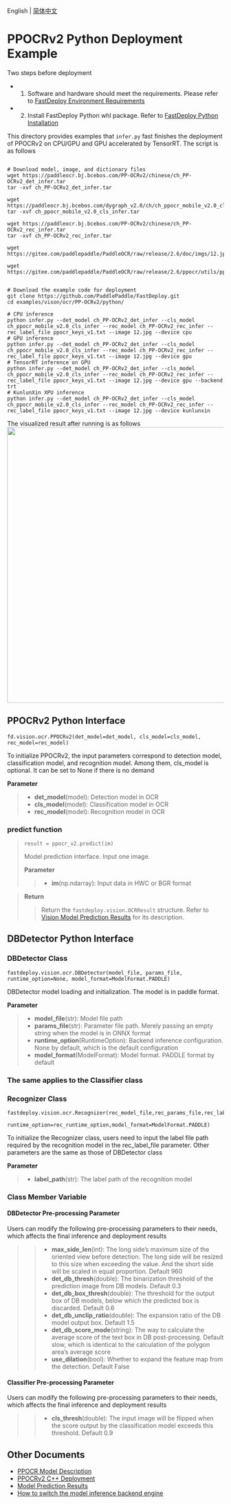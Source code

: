 English | [简体中文](README.md)
# PPOCRv2 Python Deployment Example

Two steps before deployment

- 1. Software and hardware should meet the requirements. Please refer to [FastDeploy Environment Requirements](../../../../../docs/cn/build_and_install/download_prebuilt_libraries.md)  
- 2. Install FastDeploy Python whl package. Refer to [FastDeploy Python Installation](../../../../../docs/cn/build_and_install/download_prebuilt_libraries.md)

This directory provides examples that `infer.py` fast finishes the deployment of PPOCRv2 on CPU/GPU and GPU accelerated by TensorRT. The script is as follows

```

# Download model, image, and dictionary files
wget https://paddleocr.bj.bcebos.com/PP-OCRv2/chinese/ch_PP-OCRv2_det_infer.tar
tar -xvf ch_PP-OCRv2_det_infer.tar

wget https://paddleocr.bj.bcebos.com/dygraph_v2.0/ch/ch_ppocr_mobile_v2.0_cls_infer.tar
tar -xvf ch_ppocr_mobile_v2.0_cls_infer.tar

wget https://paddleocr.bj.bcebos.com/PP-OCRv2/chinese/ch_PP-OCRv2_rec_infer.tar
tar -xvf ch_PP-OCRv2_rec_infer.tar

wget https://gitee.com/paddlepaddle/PaddleOCR/raw/release/2.6/doc/imgs/12.jpg

wget https://gitee.com/paddlepaddle/PaddleOCR/raw/release/2.6/ppocr/utils/ppocr_keys_v1.txt


# Download the example code for deployment
git clone https://github.com/PaddlePaddle/FastDeploy.git
cd examples/vison/ocr/PP-OCRv2/python/

# CPU inference
python infer.py --det_model ch_PP-OCRv2_det_infer --cls_model ch_ppocr_mobile_v2.0_cls_infer --rec_model ch_PP-OCRv2_rec_infer --rec_label_file ppocr_keys_v1.txt --image 12.jpg --device cpu
# GPU inference
python infer.py --det_model ch_PP-OCRv2_det_infer --cls_model ch_ppocr_mobile_v2.0_cls_infer --rec_model ch_PP-OCRv2_rec_infer --rec_label_file ppocr_keys_v1.txt --image 12.jpg --device gpu
# TensorRT inference on GPU 
python infer.py --det_model ch_PP-OCRv2_det_infer --cls_model ch_ppocr_mobile_v2.0_cls_infer --rec_model ch_PP-OCRv2_rec_infer --rec_label_file ppocr_keys_v1.txt --image 12.jpg --device gpu --backend trt
# KunlunXin XPU inference
python infer.py --det_model ch_PP-OCRv2_det_infer --cls_model ch_ppocr_mobile_v2.0_cls_infer --rec_model ch_PP-OCRv2_rec_infer --rec_label_file ppocr_keys_v1.txt --image 12.jpg --device kunlunxin
```

The visualized result after running is as follows
<img width="640" src="https://user-images.githubusercontent.com/109218879/185826024-f7593a0c-1bd2-4a60-b76c-15588484fa08.jpg">

## PPOCRv2 Python Interface  

```
fd.vision.ocr.PPOCRv2(det_model=det_model, cls_model=cls_model, rec_model=rec_model)
```
To initialize PPOCRv2, the input parameters correspond to detection model, classification model, and recognition model. Among them, cls_model is optional. It can be set to None if there is no demand

**Parameter**

> * **det_model**(model): Detection model in OCR
> * **cls_model**(model): Classification model in OCR
> * **rec_model**(model): Recognition model in OCR

### predict function

> ```
> result = ppocr_v2.predict(im)
> ```
>
> Model prediction interface. Input one image.
>
> **Parameter**
>
> > * **im**(np.ndarray): Input data in HWC or BGR format

> **Return**
>
> > Return the `fastdeploy.vision.OCRResult` structure. Refer to [Vision Model Prediction Results](../../../../../docs/api/vision_results/) for its description.



## DBDetector Python Interface 

### DBDetector Class

```
fastdeploy.vision.ocr.DBDetector(model_file, params_file, runtime_option=None, model_format=ModelFormat.PADDLE)
```

DBDetector model loading and initialization. The model is in paddle format.

**Parameter**

> * **model_file**(str): Model file path 
> * **params_file**(str): Parameter file path. Merely passing an empty string when the model is in ONNX format
> * **runtime_option**(RuntimeOption): Backend inference configuration. None by default, which is the default configuration
> * **model_format**(ModelFormat): Model format. PADDLE format by default

### The same applies to the Classifier class

### Recognizer Class
```
fastdeploy.vision.ocr.Recognizer(rec_model_file,rec_params_file,rec_label_file,
                                  runtime_option=rec_runtime_option,model_format=ModelFormat.PADDLE)
```
To initialize the Recognizer class, users need to input the label file path required by the recognition model in the rec_label_file parameter. Other parameters are the same as those of DBDetector class

**Parameter**
> * **label_path**(str): The label path of the recognition model



### Class Member Variable

#### DBDetector Pre-processing Parameter
Users can modify the following pre-processing parameters to their needs, which affects the final inference and deployment results

> > * **max_side_len**(int): The long side’s maximum size of the oriented view before detection. The long side will be resized to this size when exceeding the value. And the short side will be scaled in equal proportion. Default 960
> > * **det_db_thresh**(double): The binarization threshold of the prediction image from DB models. Default 0.3
> > * **det_db_box_thresh**(double): The threshold for the output box of DB models, below which the predicted box is discarded. Default 0.6 
> > * **det_db_unclip_ratio**(double): The expansion ratio of the DB model output box. Default 1.5
> > * **det_db_score_mode**(string): The way to calculate the average score of the text box in DB post-processing. Default slow, which is identical to the calculation of the polygon area’s average score
> > * **use_dilation**(bool): Whether to expand the feature map from the detection. Default False

#### Classifier Pre-processing Parameter
Users can modify the following pre-processing parameters to their needs, which affects the final inference and deployment results

> > * **cls_thresh**(double): The input image will be flipped when the score output by the classification model exceeds this threshold. Default 0.9



## Other Documents

- [PPOCR Model Description](../../)
- [PPOCRv2 C++ Deployment](../cpp)
- [Model Prediction Results](../../../../../docs/api/vision_results/)
- [How to switch the model inference backend engine](../../../../../docs/cn/faq/how_to_change_backend.md)
